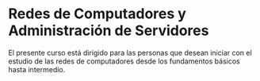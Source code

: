 # Redes de Computadores y Administración de Servidores

El presente curso está dirigido para las personas que desean iniciar con el estudio de las redes de computadores desde los fundamentos básicos hasta intermedio.

